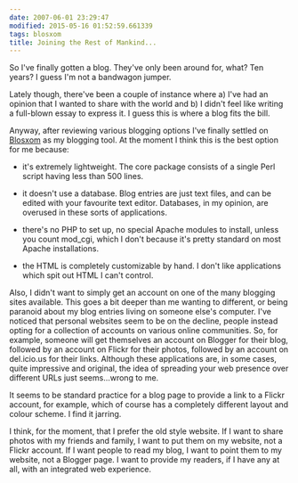 ```yaml
---
date: 2007-06-01 23:29:47
modified: 2015-05-16 01:52:59.661339
tags: blosxom
title: Joining the Rest of Mankind...
---
```


So I've finally gotten a blog. They've only been around for, what? Ten
years? I guess I'm not a bandwagon jumper.

Lately though, there've been a couple of instance where a) I've had an
opinion that I wanted to share with the world and b) I didn't feel
like writing a full-blown essay to express it. I guess this is where a
blog fits the bill.

Anyway, after reviewing various blogging options I've finally settled on
[Blosxom][1] as my blogging tool. At the moment I think this is the best
option for me because:

* it's extremely lightweight. The core package consists of a single
  Perl script having less than 500 lines.

* it doesn't use a database. Blog entries are just text files, and can
  be edited with your favourite text editor. Databases, in my opinion,
  are overused in these sorts of applications.

* there's no PHP to set up, no special Apache modules to install,
  unless you count mod_cgi, which I don't because it's pretty standard
  on most Apache installations.

* the HTML is completely customizable by hand. I don't like
  applications which spit out HTML I can't control.

Also, I didn't want to simply get an account on one of the many
blogging sites available. This goes a bit deeper than me wanting to
different, or being paranoid about my blog entries living on someone
else's computer. I've noticed that personal websites seem to be on the
decline, people instead opting for a collection of accounts on various
online communities. So, for example, someone will get themselves an
account on Blogger for their blog, followed by an account on Flickr
for their photos, followed by an account on del.icio.us for their
links. Although these applications are, in some cases, quite
impressive and original, the idea of spreading your web presence over
different URLs just seems...wrong to me.

It seems to be standard practice for a blog page to provide a link to
a Flickr account, for example, which of course has a completely
different layout and colour scheme. I find it jarring.

I think, for the moment, that I prefer the old style website. If I
want to share photos with my friends and family, I want to put them on
my website, not a Flickr account. If I want people to read my blog, I
want to point them to my website, not a Blogger page. I want to
provide my readers, if I have any at all, with an integrated web
experience.

[1]: http://blosxom.sourceforge.net/
